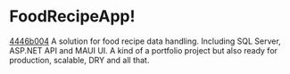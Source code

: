 # FoodRecipeApp!
[4446b004](https://user-images.githubusercontent.com/73474404/193909471-31d16c07-8d8f-48e9-b1be-cc727fbe8d3b.jpeg)
A solution for food recipe data handling. Including SQL Server, ASP.NET API and MAUI UI. A kind of a portfolio project but also ready for production, scalable, DRY and all that.
